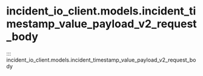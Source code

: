 # incident_io_client.models.incident_timestamp_value_payload_v2_request_body

::: incident_io_client.models.incident_timestamp_value_payload_v2_request_body
